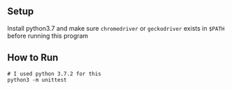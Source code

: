 ## Setup
Install python3.7 and make sure `chromedriver` or `geckodriver` exists in `$PATH` before running this program
## How to Run
```
# I used python 3.7.2 for this
python3 -m unittest
```